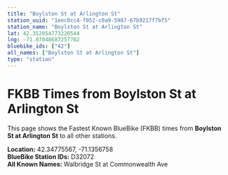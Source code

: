 ```yaml
---
title: "Boylston St at Arlington St"
station_uuid: "1eec0cc4-f052-c0a9-5987-67b9217f7bf5"
station_name: "Boylston St at Arlington St"
lat: 42.352054773220544
lng: -71.07048687257702
bluebike_ids: ["42"]
all_names: ["Boylston St at Arlington St"]
type: "station"
---
```


# FKBB Times from Boylston St at Arlington St

This page shows the Fastest Known BlueBike (FKBB) times from **Boylston St at Arlington St** to all other stations.

**Location:** 42.34775567, -71.1356758  
**BlueBike Station IDs:** D32072  
**All Known Names:** Walbridge St at Commonwealth Ave


